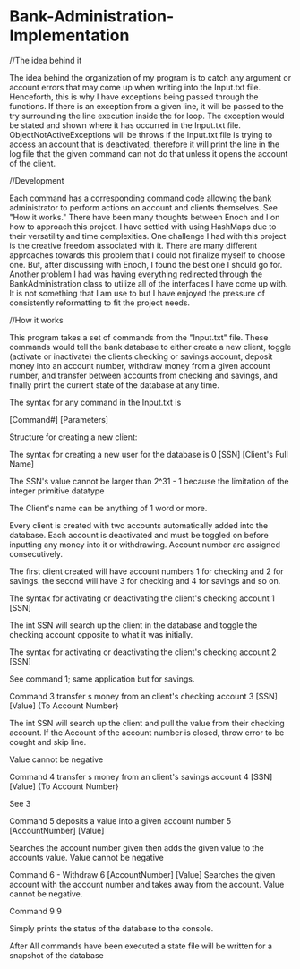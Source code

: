 # Bank-Administration-Implementation


//The idea behind it

The idea behind the organization of my program is to catch any argument or
account errors that may come up when writing into the Input.txt file. Henceforth, 
this is why I have exceptions being passed through the functions. If there is an
exception from a given line, it will be passed to the try surrounding the line 
execution inside the for loop. The exception would be stated and shown where it 
has occurred in the Input.txt file. ObjectNotActiveExceptions will be throws if 
the Input.txt file is trying to access an account that is deactivated, therefore 
it will print the line in the log file that the given command can not do that
unless it opens the account of the client.


//Development

Each command has a corresponding command code allowing the bank administrator 
to perform actions on account and clients themselves. See "How it works." There 
have been many thoughts between Enoch and I on how to approach this project. 
I have settled with using HashMaps due to their versatility and time complexities.
One challenge I had with this project is the creative freedom associated with it.
There are many different approaches towards this problem that I could not finalize 
myself to choose one. But, after discussing with Enoch, I found the best one I 
should go for. Another problem I had was having everything redirected through the 
BankAdministration class to utilize all of the interfaces I have come up with. 
It is not something that I am use to but I have enjoyed the pressure of consistently 
reformatting to fit the project needs.


//How it works

This program takes a set of commands from the "Input.txt" file. 
These commands would tell the bank database to either create a new 
client, toggle (activate or inactivate) the clients checking or savings account,
deposit money into an account number, withdraw money from a given account number, 
and transfer between accounts from checking and savings, and finally print the 
current state of the database at any time. 

The syntax for any command in the Input.txt is 

[Command#] [Parameters]

Structure for creating a new client:

The syntax for creating a new user for the database is
0 [SSN] [Client's Full Name]

The SSN's value cannot be larger than 2^31 - 1 because the limitation 
of the integer primitive datatype

The Client's name can be anything of 1 word or more.

Every client is created with two accounts automatically added into the database.
Each account is deactivated and must be toggled on before inputting any money into
it or withdrawing. Account number are assigned consecutively.

The first client created will have account numbers 1 for checking and 2 for savings.
the second will have 3 for checking and 4 for savings and so on.

The syntax for activating or deactivating the client's checking account 
1 [SSN]

The int SSN will search up the client in the database and toggle the checking
account opposite to what it was initially.

The syntax for activating or deactivating the client's checking account 
2 [SSN]

See command 1; same application but for savings.

Command 3 transfer s money from an client's checking account
3 [SSN] [Value] {To Account Number}

The int SSN will search up the client and pull the value from their checking account. 
If the Account of the account number is closed, throw error to be cought and skip line.

Value cannot be negative

Command 4 transfer s money from an client's savings account
4 [SSN] [Value] {To Account Number}

See 3

Command 5 deposits a value into a given account number
5 [AccountNumber] [Value]

Searches the account number given then adds the given
value to the accounts value. Value cannot be negative

Command 6 - Withdraw
6 [AccountNumber] [Value]
Searches the given account with the account number and takes away 
from the account. Value cannot be negative.

Command 9
9

Simply prints the status of the database to the console.

After All commands have been executed a state file will be
written for a snapshot of the database